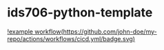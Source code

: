 # ids706-python-template

[!example workflow(https://github.com/john-doe/my-repo/actions/workflows/cicd.yml/badge.svg)](https://github.com/xuy50/ids706-python-template/blob/main/.github/workflows/cicd.yml)
